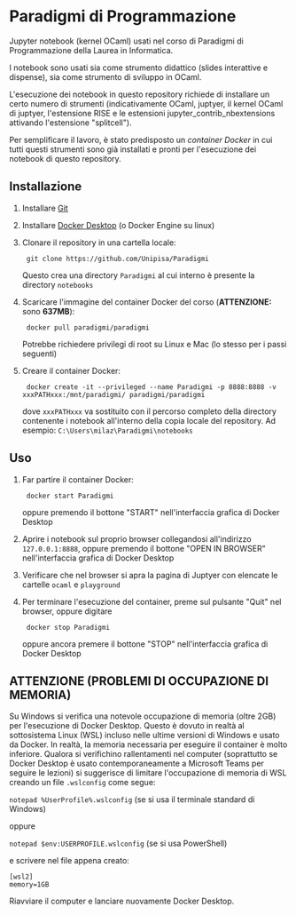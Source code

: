 # Paradigmi di Programmazione

Jupyter notebook (kernel OCaml) usati nel corso di Paradigmi di Programmazione della Laurea in Informatica.

I notebook sono usati sia come strumento didattico (slides interattive e dispense), sia come strumento di sviluppo in OCaml.

L'esecuzione dei notebook in questo repository richiede di installare un certo numero di strumenti (indicativamente OCaml, juptyer, il kernel OCaml di juptyer, l'estensione RISE e le estensioni jupyter_contrib_nbextensions attivando l'estensione "splitcell"). 

Per semplificare il lavoro, è stato predisposto un *container Docker* in cui tutti questi strumenti sono già installati e pronti per l'esecuzione dei notebook di questo repository.

## Installazione

1. Installare <a href="https://git-scm.com/downloads">Git</a>

2. Installare <a href="https://www.docker.com/products/docker-desktop">Docker Desktop</a> (o Docker Engine su linux)

3. Clonare il repository in una cartella locale:

        git clone https://github.com/Unipisa/Paradigmi

    Questo crea una directory <code>Paradigmi</code> al cui interno è presente la directory <code>notebooks</code>

4. Scaricare l'immagine del container Docker del corso (**ATTENZIONE:** sono **637MB**): 

        docker pull paradigmi/paradigmi

    Potrebbe richiedere privilegi di root su Linux e Mac (lo stesso per i passi seguenti)

5. Creare il container Docker:

        docker create -it --privileged --name Paradigmi -p 8888:8888 -v xxxPATHxxx:/mnt/paradigmi/ paradigmi/paradigmi

    dove <code>xxxPATHxxx</code> va sostituito con il percorso completo della directory contenente i notebook all'interno della copia locale del repository. Ad esempio: <code>C:\Users\milaz\Paradigmi\notebooks</code>

## Uso

1. Far partire il container Docker:

        docker start Paradigmi
      
    oppure premendo il bottone "START" nell'interfaccia grafica di Docker Desktop
      
2. Aprire i notebook sul proprio browser collegandosi all'indirizzo <code>127.0.0.1:8888</code>, oppure premendo il bottone "OPEN IN BROWSER" nell'interfaccia grafica di Docker Desktop

3. Verificare che nel browser si apra la pagina di Juptyer con elencate le cartelle <code>ocaml</code> e <code>playground</code>

4. Per terminare l'esecuzione del container, preme sul pulsante "Quit" nel browser, oppure digitare

        docker stop Paradigmi
      
    oppure ancora premere il bottone "STOP" nell'interfaccia grafica di Docker Desktop

## ATTENZIONE (PROBLEMI DI OCCUPAZIONE DI MEMORIA)

Su Windows si verifica una notevole occupazione di memoria (oltre 2GB) per l'esecuzione di Docker Desktop. Questo è dovuto in realtà al sottosistema Linux (WSL) incluso nelle ultime versioni di Windows e usato da Docker. In realtà, la memoria necessaria per eseguire il container è molto inferiore. Qualora si verifichino rallentamenti nel computer (soprattutto se Docker Desktop è usato contemporaneamente a Microsoft Teams per seguire le lezioni) si suggerisce di limitare l'occupazione di memoria di WSL creando un file <code>.wslconfig</code> come segue:

<code>notepad %UserProfile%\.wslconfig</code> (se si usa il terminale standard di Windows)

oppure

<code>notepad $env:USERPROFILE\.wslconfig</code> (se si usa PowerShell)

e scrivere nel file appena creato:

    [wsl2]
    memory=1GB

Riavviare il computer e lanciare nuovamente Docker Desktop.

